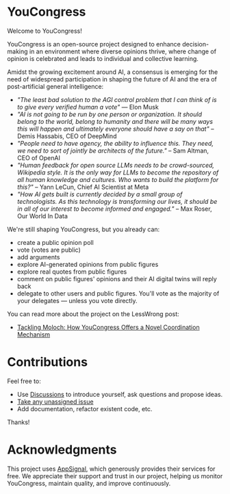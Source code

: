 # YouCongress

Welcome to YouCongress!

YouCongress is an open-source project designed to enhance decision-making in an environment where diverse opinions thrive, where change of opinion is celebrated and leads to individual and collective learning.

Amidst the growing excitement around AI, a consensus is emerging for the need of widespread participation in shaping the future of AI and the era of post-artificial general intelligence:
- _"The least bad solution to the AGI control problem that I can think of is to give every verified human a vote"_ — Elon Musk
- _"AI is not going to be run by one person or organization. It should belong to the world, belong to humanity and there will be many ways this will happen and ultimately everyone should have a say on that"_ – Demis Hassabis, CEO of DeepMind
- _"People need to have agency, the ability to influence this. They need, we need to sort of jointly be architects of the future."_ – Sam Altman, CEO of OpenAI
- _"Human feedback for open source LLMs needs to be crowd-sourced, Wikipedia style. It is the only way for LLMs to become the repository of all human knowledge and cultures. Who wants to build the platform for this?"_ – Yann LeCun, Chief AI Scientist at Meta
- _"How AI gets built is currently decided by a small group of technologists. As this technology is transforming our lives, it should be in all of our interest to become informed and engaged."_ – Max Roser, Our World In Data

We're still shaping YouCongress, but you already can:
- create a public opinion poll
- vote (votes are public)
- add arguments
- explore AI-generated opinions from public figures
- explore real quotes from public figures
- comment on public figures' opinions and their AI digital twins will reply back
- delegate to other users and public figures. You'll vote as the majority of your delegates — unless you vote directly.

You can read more about the project on the LessWrong post:
- [Tackling Moloch: How YouCongress Offers a Novel Coordination Mechanism](https://www.lesswrong.com/posts/4KjiZeAWc7Yv9oyCb/tackling-moloch-how-youcongress-offers-a-novel-coordination)

# Contributions

Feel free to:
- Use [Discussions](https://github.com/youcongress/youcongress/discussions) to introduce yourself, ask questions and propose ideas.
- [Take any unassigned issue](https://github.com/youcongress/youcongress/issues)
- Add documentation, refactor existent code, etc.

Thanks!

# Acknowledgments
This project uses [AppSignal](https://www.appsignal.com), which generously provides their services for free. We appreciate their support and trust in our project, helping us monitor YouCongress, maintain quality, and improve continuously.
